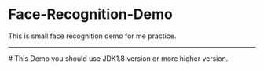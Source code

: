 # Face-Recognition-Demo
This is small face recognition demo for me practice.

<hr/>
# This Demo you should use JDK1.8 version or more higher version.

